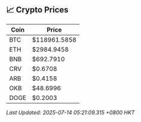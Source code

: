 ## 📈 Crypto Prices

| Coin | Price |
| ---- | ----- |
| BTC | $118961.5858 |
| ETH | $2984.9458 |
| BNB | $692.7910 |
| CRV | $0.6708 |
| ARB | $0.4158 |
| OKB | $48.6996 |
| DOGE | $0.2003 |

_Last Updated: 2025-07-14 05:21:09.315 +0800 HKT_